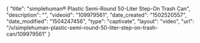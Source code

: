 {
    "title": "simplehuman&reg; Plastic Semi-Round 50-Liter Step-On Trash Can",
    "description": "",
    "videoid": "109979561",
    "date_created": "1502520557",
    "date_modified": "1504247456",
    "type": "captivate",
    "layout": "video",
    "url": "\/v\/simplehuman-plastic-semi-round-50-liter-step-on-trash-can\/109979561"
}